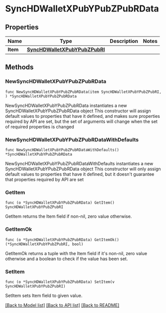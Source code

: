 # SyncHDWalletXPubYPubZPubRData

## Properties

Name | Type | Description | Notes
------------ | ------------- | ------------- | -------------
**Item** | [**SyncHDWalletXPubYPubZPubRI**](SyncHDWalletXPubYPubZPubRI.md) |  | 

## Methods

### NewSyncHDWalletXPubYPubZPubRData

`func NewSyncHDWalletXPubYPubZPubRData(item SyncHDWalletXPubYPubZPubRI, ) *SyncHDWalletXPubYPubZPubRData`

NewSyncHDWalletXPubYPubZPubRData instantiates a new SyncHDWalletXPubYPubZPubRData object
This constructor will assign default values to properties that have it defined,
and makes sure properties required by API are set, but the set of arguments
will change when the set of required properties is changed

### NewSyncHDWalletXPubYPubZPubRDataWithDefaults

`func NewSyncHDWalletXPubYPubZPubRDataWithDefaults() *SyncHDWalletXPubYPubZPubRData`

NewSyncHDWalletXPubYPubZPubRDataWithDefaults instantiates a new SyncHDWalletXPubYPubZPubRData object
This constructor will only assign default values to properties that have it defined,
but it doesn't guarantee that properties required by API are set

### GetItem

`func (o *SyncHDWalletXPubYPubZPubRData) GetItem() SyncHDWalletXPubYPubZPubRI`

GetItem returns the Item field if non-nil, zero value otherwise.

### GetItemOk

`func (o *SyncHDWalletXPubYPubZPubRData) GetItemOk() (*SyncHDWalletXPubYPubZPubRI, bool)`

GetItemOk returns a tuple with the Item field if it's non-nil, zero value otherwise
and a boolean to check if the value has been set.

### SetItem

`func (o *SyncHDWalletXPubYPubZPubRData) SetItem(v SyncHDWalletXPubYPubZPubRI)`

SetItem sets Item field to given value.



[[Back to Model list]](../README.md#documentation-for-models) [[Back to API list]](../README.md#documentation-for-api-endpoints) [[Back to README]](../README.md)


